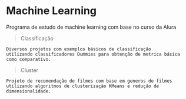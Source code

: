 # Machine Learning

Programa de estudo de machine learning com base no curso da Alura

> Classificação

    Diversos projetos com exemplos básicos de classificação
    utilizando classificadores Dummies para obtenção de metrica básica como comparativo.

> Cluster

    Projeto de recomendação de filmes com base em generos de filmes utilizando algoritmos de clusterização KMeans e redução de dimensionalidade.